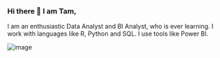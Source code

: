 ### Hi there 👋 I am Tam,

I am an enthusiastic Data Analyst and BI Analyst, who is ever learning.
I work with languages like R, Python and SQL. I use tools like Power BI.

![image](https://user-images.githubusercontent.com/108637339/186668287-bd76311a-c1ad-428f-ad72-5ea1ab044f54.png)


<!--
**TamTobiRalph/TamTobiRalph** is a ✨ _special_ ✨ repository because its `README.md` (this file) appears on your GitHub profile.

Here are some ideas to get you started:

- 🔭 I’m currently working on ...
- 🌱 I’m currently learning ...
- 👯 I’m looking to collaborate on ...
- 🤔 I’m looking for help with ...
- 💬 Ask me about ...
- 📫 How to reach me: ...
- 😄 Pronouns: ...
- ⚡ Fun fact: ...
-->
